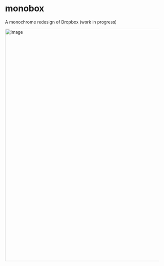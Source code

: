 # monobox
A monochrome redesign of Dropbox (work in progress)

<img width="763" alt="image" src="https://user-images.githubusercontent.com/3058101/170924581-f3e336fc-27db-470e-ac89-accd206a5014.png">
